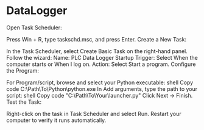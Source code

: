 # DataLogger

Open Task Scheduler:

Press Win + R, type taskschd.msc, and press Enter.
Create a New Task:

In the Task Scheduler, select Create Basic Task on the right-hand panel.
Follow the wizard:
Name: PLC Data Logger Startup
Trigger: Select When the computer starts or When I log on.
Action: Select Start a program.
Configure the Program:

For Program/script, browse and select your Python executable:
shell
Copy code
C:\Path\To\Python\python.exe
In Add arguments, type the path to your script:
shell
Copy code
"C:\Path\To\Your\launcher.py"
Click Next → Finish.
Test the Task:

Right-click on the task in Task Scheduler and select Run.
Restart your computer to verify it runs automatically.